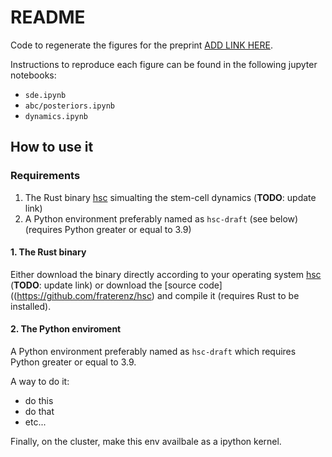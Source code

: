 # README
Code to regenerate the figures for the preprint [ADD LINK HERE](https://github.com/fraterenz/hsc-draft).

Instructions to reproduce each figure can be found in the following jupyter notebooks:
- `sde.ipynb`
- `abc/posteriors.ipynb`
- `dynamics.ipynb`

## How to use it
### Requirements
1. The Rust binary [hsc](https://github.com/fraterenz/hsc/releases) simualting the stem-cell dynamics (**TODO**: update link)
2. A Python environment preferably named as `hsc-draft` (see below) (requires Python greater or equal to 3.9)

#### 1. The Rust binary
Either download the binary directly according to your operating system [hsc](https://github.com/fraterenz/hsc/releases) (**TODO**: update link) or download the [source code]((https://github.com/fraterenz/hsc) and compile it (requires Rust to be installed).

#### 2. The Python enviroment
A Python environment preferably named as `hsc-draft` which requires Python greater or equal to 3.9.

A way to do it:
- do this
- do that
- etc...

Finally, on the cluster, make this env availbale as a ipython kernel.
